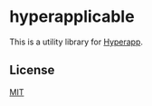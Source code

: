 # hyperapplicable

This is a utility library for [Hyperapp](https://hyperapp.dev/).

## License

[MIT](LICENSE.md)
